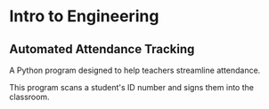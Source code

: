 # Intro to Engineering
## Automated Attendance Tracking

A Python program designed to help teachers streamline attendance.

This program scans a student's ID number and signs them into the classroom.
